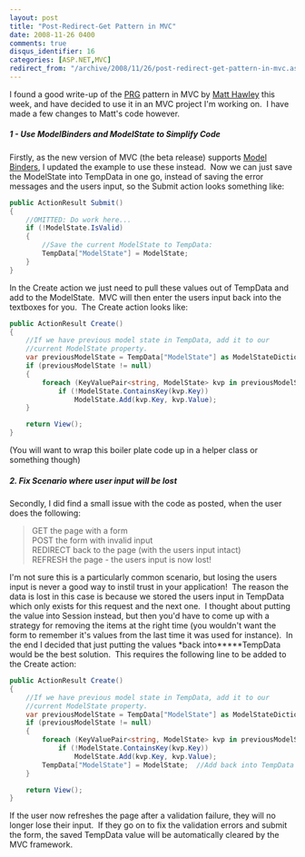 ```yaml
---
layout: post
title: "Post-Redirect-Get Pattern in MVC"
date: 2008-11-26 0400
comments: true
disqus_identifier: 16
categories: [ASP.NET,MVC]
redirect_from: "/archive/2008/11/26/post-redirect-get-pattern-in-mvc.aspx/"
---
```

I found a good write-up of the
[PRG](http://blog.eworldui.net/post/2008/05/ASPNET-MVC---Using-Post2c-Redirect2c-Get-Pattern.aspx)
pattern in MVC by [Matt
Hawley](http://blog.eworldui.net/author/matthaw.aspx) this week, and
have decided to use it in an MVC project I'm working on.  I have made a
few changes to Matt's code however. 

##### 1 - Use ModelBinders and ModelState to Simplify Code

Firstly, as the new version of MVC (the beta release) supports [Model
Binders](http://weblogs.asp.net/scottgu/archive/2008/10/16/asp-net-mvc-beta-released.aspx),
I updated the example to use these instead.  Now we can just save the
ModelState into TempData in one go, instead of saving the error messages
and the users input, so the Submit action looks something like:

```csharp
public ActionResult Submit()
{
    //OMITTED: Do work here...
    if (!ModelState.IsValid)
    {
        //Save the current ModelState to TempData:
        TempData["ModelState"] = ModelState;
    }
}
```

In the Create action we just need to pull these values out of TempData
and add to the ModelState.  MVC will then enter the users input back
into the textboxes for you.  The Create action looks like:

```csharp
public ActionResult Create()
{
    //If we have previous model state in TempData, add it to our
    //current ModelState property.
    var previousModelState = TempData["ModelState"] as ModelStateDictionary;
    if (previousModelState != null)
    {
        foreach (KeyValuePair<string, ModelState> kvp in previousModelState)
            if (!ModelState.ContainsKey(kvp.Key))
                ModelState.Add(kvp.Key, kvp.Value);
    }

    return View();
}
```

(You will want to wrap this boiler plate code up in a helper class or
something though)

##### 2. Fix Scenario where user input will be lost

Secondly, I did find a small issue with the code as posted, when the
user does the following:

> GET the page with a form \
> POST the form with invalid input \
> REDIRECT back to the page (with the users input intact) \
> REFRESH the page - the users input is now lost!

I'm not sure this is a particularly common scenario, but losing the
users input is never a good way to instil trust in your application! 
The reason the data is lost in this case is because we stored the users
input in TempData which only exists for this request and the next one. 
I thought about putting the value into Session instead, but then you'd
have to come up with a strategy for removing the items at the right time
(you wouldn't want the form to remember it's values from the last time
it was used for instance).  In the end I decided that just putting the
values *back into*****TempData would be the best solution.  This
requires the following line to be added to the Create action:

```csharp
public ActionResult Create() 
{ 
    //If we have previous model state in TempData, add it to our 
    //current ModelState property. 
    var previousModelState = TempData["ModelState"] as ModelStateDictionary; 
    if (previousModelState != null) 
    { 
        foreach (KeyValuePair<string, ModelState> kvp in previousModelState) 
            if (!ModelState.ContainsKey(kvp.Key)) 
                ModelState.Add(kvp.Key, kvp.Value); 
        TempData["ModelState"] = ModelState;  //Add back into TempData
    } 

    return View(); 
}
```

If the user now refreshes the page after a validation failure, they will
no longer lose their input.  If they go on to fix the validation errors
and submit the form, the saved TempData value will be automatically
cleared by the MVC framework.

